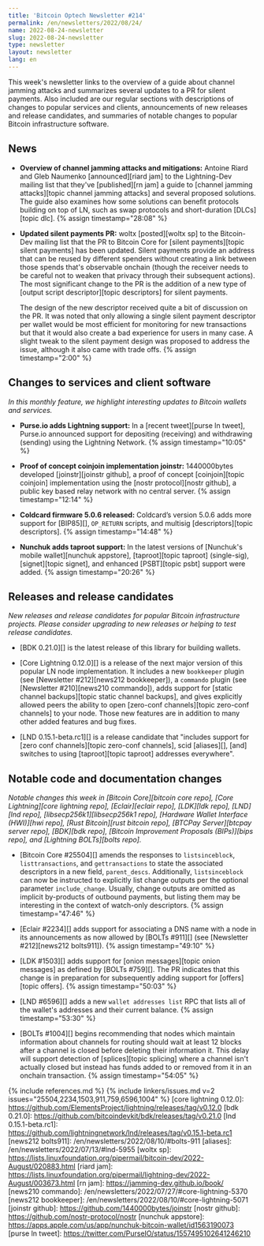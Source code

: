 ```yaml
---
title: 'Bitcoin Optech Newsletter #214'
permalink: /en/newsletters/2022/08/24/
name: 2022-08-24-newsletter
slug: 2022-08-24-newsletter
type: newsletter
layout: newsletter
lang: en
---
```

This week's newsletter links to the overview of a guide about channel
jamming attacks and summarizes several updates to a PR for silent
payments.  Also included are our regular sections with descriptions of
changes to popular services and clients, announcements of new releases
and release candidates, and summaries of notable changes to popular
Bitcoin infrastructure software.

## News

- **Overview of channel jamming attacks and mitigations:** Antoine Riard
  and Gleb Naumenko [announced][riard jam] to the Lightning-Dev mailing
  list that they've [published][rn jam] a guide to [channel jamming
  attacks][topic channel jamming attacks] and several proposed
  solutions.  The guide also examines how some solutions can benefit
  protocols building on top of LN, such as swap protocols and
  short-duration [DLCs][topic dlc]. {% assign timestamp="28:08" %}

- **Updated silent payments PR:** woltx [posted][woltx sp] to the
  Bitcoin-Dev mailing list that the PR to Bitcoin Core for [silent
  payments][topic silent payments] has been updated.  Silent payments
  provide an address that can be reused by different spenders without
  creating a link between those spends that's observable onchain (though
  the receiver needs to be careful not to weaken that privacy through
  their subsequent actions).  The most significant change to the PR is
  the addition of a new type of [output script descriptor][topic
  descriptors] for silent payments.

    The design of the new descriptor received quite a bit of discussion
    on the PR.  It was noted that only allowing a single silent payment
    descriptor per wallet would be most efficient for monitoring for new
    transactions but that it would also create a bad experience for
    users in many case.  A slight tweak to the silent payment design was
    proposed to address the issue, although it also came with trade
    offs. {% assign timestamp="2:00" %}

## Changes to services and client software

*In this monthly feature, we highlight interesting updates to Bitcoin
wallets and services.*

- **Purse.io adds Lightning support:**
  In a [recent tweet][purse ln tweet], Purse.io announced support for
  depositing (receiving) and withdrawing (sending) using the Lightning Network. {% assign timestamp="10:05" %}

- **Proof of concept coinjoin implementation joinstr:**
  1440000bytes developed [joinstr][joinstr github], a proof of concept
  [coinjoin][topic coinjoin]
  implementation using the [nostr protocol][nostr github], a public key based
  relay network with no central server. {% assign timestamp="12:14" %}

- **Coldcard firmware 5.0.6 released:**
  Coldcard’s version 5.0.6 adds more support for [BIP85][], `OP_RETURN` scripts,
  and multisig [descriptors][topic descriptors]. {% assign timestamp="14:48" %}

- **Nunchuk adds taproot support:**
  In the latest versions of [Nunchuk's mobile wallet][nunchuk appstore],
  [taproot][topic taproot] (single-sig), [signet][topic signet], and enhanced
  [PSBT][topic psbt] support were added. {% assign timestamp="20:26" %}

## Releases and release candidates

*New releases and release candidates for popular Bitcoin infrastructure
projects.  Please consider upgrading to new releases or helping to test
release candidates.*

- [BDK 0.21.0][] is the latest release of this library for building
  wallets.

- [Core Lightning 0.12.0][] is a release of the next major
  version of this popular LN node implementation.  It includes a new
  `bookkeeper` plugin (see [Newsletter #212][news212 bookkeeper]), a
  `commando` plugin (see [Newsletter #210][news210 commando]), adds
  support for [static channel backups][topic static channel backups],
  and gives explicitly allowed peers the ability to open [zero-conf
  channels][topic zero-conf channels] to your node.  Those new features
  are in addition to many other added features and bug fixes.

- [LND 0.15.1-beta.rc1][] is a release candidate that "includes support
  for [zero conf channels][topic zero-conf channels], scid [aliases][],
  [and] switches to using [taproot][topic taproot] addresses everywhere".

## Notable code and documentation changes

*Notable changes this week in [Bitcoin Core][bitcoin core repo], [Core
Lightning][core lightning repo], [Eclair][eclair repo], [LDK][ldk repo],
[LND][lnd repo], [libsecp256k1][libsecp256k1 repo], [Hardware Wallet
Interface (HWI)][hwi repo], [Rust Bitcoin][rust bitcoin repo], [BTCPay
Server][btcpay server repo], [BDK][bdk repo], [Bitcoin Improvement
Proposals (BIPs)][bips repo], and [Lightning BOLTs][bolts repo].*

- [Bitcoin Core #25504][] amends the responses to `listsinceblock`,
  `listtransactions`, and `gettransactions` to state the associated
  descriptors in a new field, `parent_descs`.  Additionally,
  `listsinceblock` can now be instructed to explicitly list change
  outputs per the optional parameter `include_change`. Usually, change
  outputs are omitted as implicit by-products of outbound payments, but
  listing them may be interesting in the context of watch-only
  descriptors. {% assign timestamp="47:46" %}

- [Eclair #2234][] adds support for associating a DNS name with a node
  in its announcements as now allowed by [BOLTs #911][] (see [Newsletter
  #212][news212 bolts911]). {% assign timestamp="49:10" %}

- [LDK #1503][] adds support for [onion messages][topic onion messages]
  as defined by [BOLTs #759][].  The PR indicates that this change is in
  preparation for subsequently adding support for [offers][topic offers]. {% assign timestamp="50:03" %}

- [LND #6596][] adds a new `wallet addresses list` RPC that lists all of the
  wallet's addresses and their current balance. {% assign timestamp="53:30" %}

- [BOLTs #1004][] begins recommending that nodes which maintain
  information about channels for routing should wait at least 12 blocks
  after a channel is closed before deleting their information it.  This
  delay will support detection of [splices][topic splicing] where a
  channel isn't actually closed but instead has funds added to or removed
  from it in an onchain transaction. {% assign timestamp="54:05" %}

{% include references.md %}
{% include linkers/issues.md v=2 issues="25504,2234,1503,911,759,6596,1004" %}
[core lightning 0.12.0]: https://github.com/ElementsProject/lightning/releases/tag/v0.12.0
[bdk 0.21.0]: https://github.com/bitcoindevkit/bdk/releases/tag/v0.21.0
[lnd 0.15.1-beta.rc1]: https://github.com/lightningnetwork/lnd/releases/tag/v0.15.1-beta.rc1
[news212 bolts911]: /en/newsletters/2022/08/10/#bolts-911
[aliases]: /en/newsletters/2022/07/13/#lnd-5955
[woltx sp]: https://lists.linuxfoundation.org/pipermail/bitcoin-dev/2022-August/020883.html
[riard jam]: https://lists.linuxfoundation.org/pipermail/lightning-dev/2022-August/003673.html
[rn jam]: https://jamming-dev.github.io/book/
[news210 commando]: /en/newsletters/2022/07/27/#core-lightning-5370
[news212 bookkeeper]: /en/newsletters/2022/08/10/#core-lightning-5071
[joinstr github]: https://github.com/1440000bytes/joinstr
[nostr github]: https://github.com/nostr-protocol/nostr
[nunchuk appstore]: https://apps.apple.com/us/app/nunchuk-bitcoin-wallet/id1563190073
[purse ln tweet]: https://twitter.com/PurseIO/status/1557495102641246210

